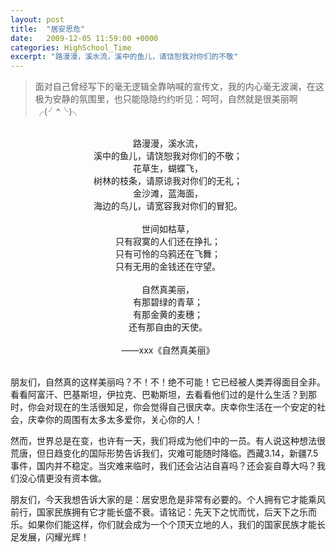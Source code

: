 ```yaml
---
layout: post
title:  "居安思危"
date:   2009-12-05 11:59:00 +0000
categories: HighSchool_Time
excerpt: "路漫漫，溪水流，溪中的鱼儿，请饶恕我对你们的不敬"
---
```


<div>
<blockquote class='quote-style'>
面对自己曾经写下的毫无逻辑全靠呐喊的宣传文，我的内心毫无波澜，在这极为安静的氛围里，也只能隐隐约约听见：呵呵，自然就是很美丽啊╭(╯^╰)╮
</blockquote>
</div>

<div align='center'>
<br>
路漫漫，溪水流，<br>
溪中的鱼儿，请饶恕我对你们的不敬；<br>
花草生，蝴蝶飞，<br>
树林的枝条，请原谅我对你们的无礼；<br>
金沙滩，蓝海面，<br>
海边的鸟儿，请宽容我对你们的冒犯。<br>
<br>
世间如枯草，<br>
只有寂寞的人们还在挣扎；<br>
只有可怜的乌鸦还在飞舞；<br>
只有无用的金钱还在守望。<br>
<br>
自然真美丽，<br>
有那碧绿的青草；<br>
有那金黄的麦穗；<br>
还有那自由的天使。<br>
<br>
——xxx《自然真美丽》<br>
<br>
</div>

朋友们，自然真的这样美丽吗？不！不！绝不可能！它已经被人类弄得面目全非。看看阿富汗、巴基斯坦，伊拉克、巴勒斯坦，去看看他们过的是什么生活？到那时，你会对现在的生活很知足，你会觉得自己很庆幸。庆幸你生活在一个安定的社会，庆幸你的周围有太多太多爱你，关心你的人！

然而，世界总是在变，也许有一天，我们将成为他们中的一员。有人说这种想法很荒唐，但日趋变化的国际形势告诉我们，灾难可能随时降临。西藏3.14，新疆7.5事件，国内并不稳定。当灾难来临时，我们还会沾沾自喜吗？还会妄自尊大吗？我们没心情更没有资本做。

朋友们，今天我想告诉大家的是：居安思危是非常有必要的。个人拥有它才能乘风前行，国家民族拥有它才能长盛不衰。请铭记：先天下之忧而忧，后天下之乐而乐。如果你们能这样，你们就会成为一个个顶天立地的人，我们的国家民族才能长足发展，闪耀光辉！